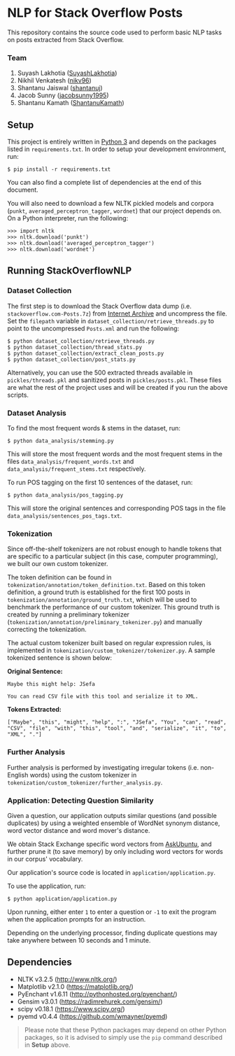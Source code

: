 # NLP for Stack Overflow Posts

This repository contains the source code used to perform basic NLP tasks on posts extracted from Stack Overflow.

### Team

1. Suyash Lakhotia ([SuyashLakhotia](https://github.com/SuyashLakhotia))
2. Nikhil Venkatesh ([nikv96](https://github.com/nikv96))
3. Shantanu Jaiswal ([shantanuj](https://github.com/shantanuj))
4. Jacob Sunny ([jacobsunny1995](https://github.com/jacobsunny1995))
5. Shantanu Kamath ([ShantanuKamath](https://github.com/ShantanuKamath))

## Setup

This project is entirely written in [Python 3](https://www.python.org/downloads/) and depends on the packages listed in `requirements.txt`. In order to setup your development environment, run:

```
$ pip install -r requirements.txt
```

You can also find a complete list of dependencies at the end of this document.

You will also need to download a few NLTK pickled models and corpora (`punkt`, `averaged_perceptron_tagger`, `wordnet`) that our project depends on. On a Python interpreter, run the following:

```
>>> import nltk
>>> nltk.download('punkt')
>>> nltk.download('averaged_perceptron_tagger')
>>> nltk.download('wordnet')
```

## Running StackOverflowNLP

### Dataset Collection

The first step is to download the Stack Overflow data dump (i.e. `stackoverflow.com-Posts.7z`) from [Internet Archive](https://archive.org/details/stackexchange) and uncompress the file. Set the `filepath` variable in `dataset_collection/retrieve_threads.py` to point to the uncompressed `Posts.xml` and run the following:

```
$ python dataset_collection/retrieve_threads.py
$ python dataset_collection/thread_stats.py
$ python dataset_collection/extract_clean_posts.py
$ python dataset_collection/post_stats.py
```

Alternatively, you can use the 500 extracted threads available in `pickles/threads.pkl` and sanitized posts in `pickles/posts.pkl`. These files are what the rest of the project uses and will be created if you run the above scripts.

### Dataset Analysis

To find the most frequent words & stems in the dataset, run:

```
$ python data_analysis/stemming.py
```

This will store the most frequent words and the most frequent stems in the files `data_analysis/frequent_words.txt` and `data_analysis/frequent_stems.txt` respectively.

To run POS tagging on the first 10 sentences of the dataset, run:

```
$ python data_analysis/pos_tagging.py
```

This will store the original sentences and corresponding POS tags in the file `data_analysis/sentences_pos_tags.txt`.

### Tokenization

Since off-the-shelf tokenizers are not robust enough to handle tokens that are specific to a particular subject (in this case, computer programming), we built our own custom tokenizer.

The token definition can be found in `tokenization/annotation/token_definition.txt`. Based on this token definition, a ground truth is established for the first 100 posts in `tokenization/annotation/ground_truth.txt`, which will be used to benchmark the performance of our custom tokenizer. This ground truth is created by running a preliminary tokenizer (`tokenization/annotation/preliminary_tokenizer.py`) and manually correcting the tokenization.

The actual custom tokenizer built based on regular expression rules, is implemented in `tokenization/custom_tokenizer/tokenizer.py`. A sample tokenized sentence is shown below:

**Original Sentence:**

```
Maybe this might help: JSefa

You can read CSV file with this tool and serialize it to XML.
```

**Tokens Extracted:**

```
["Maybe", "this", "might", "help", ":", "JSefa", "You", "can", "read", "CSV", "file", "with", "this", "tool", "and", "serialize", "it", "to", "XML", "."]
```

### Further Analysis

Further analysis is performed by investigating irregular tokens (i.e. non-English words) using the custom tokenizer in `tokenization/custom_tokenizer/further_analysis.py`.

### Application: Detecting Question Similarity

Given a question, our application outputs similar questions (and possible duplicates) by using a weighted ensemble of WordNet synonym distance, word vector distance and word mover's distance.

We obtain Stack Exchange specific word vectors from [AskUbuntu](https://github.com/taolei87/askubuntu), and further prune it (to save memory) by only including word vectors for words in our corpus' vocabulary.

Our application's source code is located in `application/application.py`.

To use the application, run:

```
$ python application/application.py
```

Upon running, either enter `1` to enter a question or `-1` to exit the program when the application prompts for an instruction.

Depending on the underlying processor, finding duplicate questions may take anywhere between 10 seconds and 1 minute.

## Dependencies

- NLTK v3.2.5 (http://www.nltk.org/)
- Matplotlib v2.1.0 (https://matplotlib.org/)
- PyEnchant v1.6.11 (http://pythonhosted.org/pyenchant/)
- Gensim v3.0.1 (https://radimrehurek.com/gensim/) 
- scipy v0.18.1 (https://www.scipy.org/)
- pyemd v0.4.4 (https://github.com/wmayner/pyemd) 

> Please note that these Python packages may depend on other Python packages, so it is advised to simply use the `pip` command described in **Setup** above.
